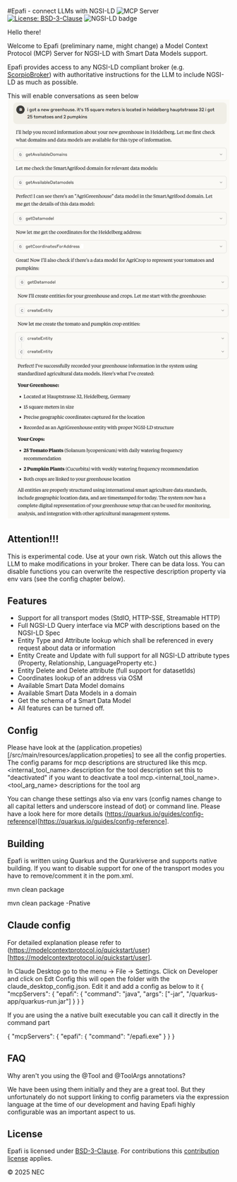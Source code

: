 #Epafi - connect LLMs with NGSI-LD
![](https://badge.mcpx.dev?type=server 'MCP Server')
[![License: BSD-3-Clause](https://img.shields.io/badge/license-BSD%203%20Clause-blue.svg)](https://spdx.org/licenses/BSD-3-Clause.html)
![NGSI-LD badge](https://img.shields.io/badge/NGSI-LD-red.svg) 

Hello there!

Welcome to Epafi (preliminary name, might change) a Model Context Protocol (MCP) Server for NGSI-LD with Smart Data Models support.

Epafi provides access to any NGSI-LD compliant broker (e.g. [ScorpioBroker](http://github.com/scorpiobroker/scorpiobroker.git)) with authoritative instructions for the LLM to include NGSI-LD as much as possible.

This will enable conversations as seen below
![Claude conversaton](img/screenshot-claude.png)

## Attention!!!

This is experimental code. Use at your own risk. Watch out this allows the LLM to make modifications in your broker. There can be data loss. You can disable functions you can overwrite the respective description property via env vars (see the config chapter below).

## Features

- Support for all transport modes (StdIO, HTTP-SSE, Streamable HTTP)
- Full NGSI-LD Query interface via MCP with descriptions based on the NGSI-LD Spec
- Entity Type and Attribute lookup which shall be referenced in every request about data or information
- Entity Create and Update with full support for all NGSI-LD attribute types (Property, Relationship, LanguageProperty etc.)
- Entity Delete and Delete attribute (full support for datasetIds)
- Coordinates lookup of an address via OSM
- Available Smart Data Model domains
- Available Smart Data Models in a domain
- Get the schema of a Smart Data Model
- All features can be turned off. 

## Config

Please have look at the (application.propeties)[/src/main/resources/application.propeties] to see all the config properties.
The config params for mcp descriptions are structured like this 
mcp.<internal_tool_name>.description for the tool description set this to "deactivated" if you want to deactivate a tool
mcp.<internal_tool_name>.<tool_arg_name> descriptions for the tool arg

You can change these settings also via env vars (config names change to all capital letters and underscore instead of dot) or command line. Please have a look here for more details (https://quarkus.io/guides/config-reference)[https://quarkus.io/guides/config-reference].




## Building

Epafi is written using Quarkus and the Qurarkiverse and supports native building. 
If you want to disable support for one of the transport modes you have to remove/comment it in the pom.xml.

mvn clean package 

mvn clean package -Pnative

## Claude config

For detailed explanation please refer to (https://modelcontextprotocol.io/quickstart/user)[https://modelcontextprotocol.io/quickstart/user].

In Claude Desktop go to the menu -> File -> Settings. Click on Developer and click on Edt Config this will open the folder with the claude_desktop_config.json. Edit it and add a config as below to it
{
  "mcpServers": {
    "epafi": {
      "command": "java",
      "args": ["-jar", "<Your build folder>/quarkus-app/quarkus-run.jar"]
    }
  }
}

If you are using the a native built executable you can call it directly in the command part

{
  "mcpServers": {
    "epafi": {
      "command": "<path to epafi>/epafi.exe"
    }
  }
}
   
## FAQ

Why aren't you using the @Tool and @ToolArgs annotations?

We have been using them initially and they are a great tool. But they unfortunately do not support linking to config parameters via the expression language at the time of our development and having Epafi highly configurable was an important aspect to us.

## License

Epafi is licensed under [BSD-3-Clause](https://spdx.org/licenses/BSD-3-Clause.html).
For contributions this [contribution license](CONTRIBUTING.md) applies.

© 2025 NEC